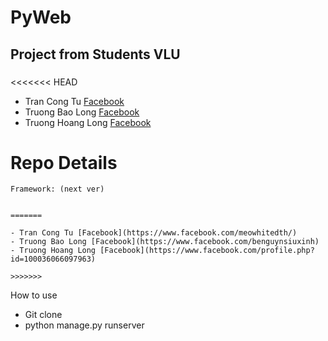 # PyWeb
## Project from Students VLU
###
<<<<<<< HEAD
- Tran Cong Tu [Facebook](https://www.facebook.com/meowhitedth/)
- Truong Bao Long [Facebook](https://www.facebook.com/benguynsiuxinh) 
- Truong Hoang Long [Facebook](https://www.facebook.com/profile.php?id=100036066097963)

# Repo Details
```
Framework: (next ver)


=======

- Tran Cong Tu [Facebook](https://www.facebook.com/meowhitedth/)
- Truong Bao Long [Facebook](https://www.facebook.com/benguynsiuxinh)
- Truong Hoang Long [Facebook](https://www.facebook.com/profile.php?id=100036066097963)

>>>>>>> 
```
How to use
- Git clone
- python manage.py runserver
```
